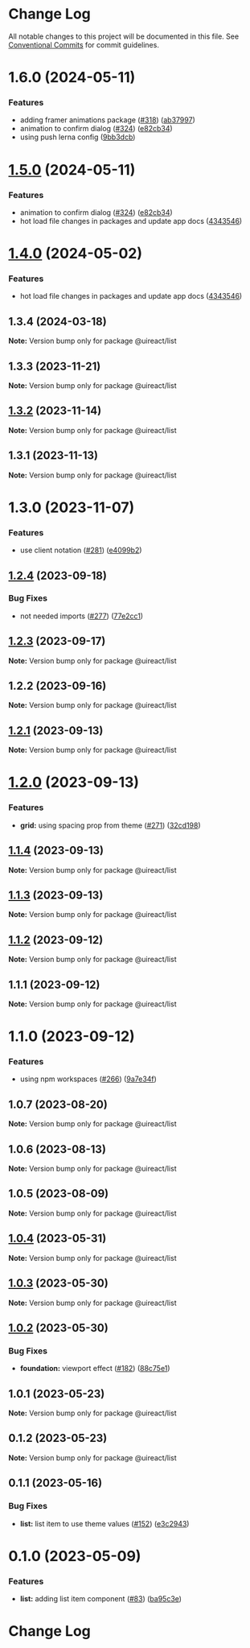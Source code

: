 # Change Log

All notable changes to this project will be documented in this file.
See [Conventional Commits](https://conventionalcommits.org) for commit guidelines.

# 1.6.0 (2024-05-11)


### Features

* adding framer animations package ([#318](https://github.com/inavac182/uireact/issues/318)) ([ab37997](https://github.com/inavac182/uireact/commit/ab379979e0b18c075bc43e0a89d24a9aaa247370))
* animation to confirm dialog ([#324](https://github.com/inavac182/uireact/issues/324)) ([e82cb34](https://github.com/inavac182/uireact/commit/e82cb34168dd9314502947bc2505e1495413905a))
* using push lerna config ([9bb3dcb](https://github.com/inavac182/uireact/commit/9bb3dcb5c8829386d55fe2c2b788f6d83a64241d))





# [1.5.0](https://github.com/inavac182/uireact/compare/@uireact/list@1.3.4...@uireact/list@1.5.0) (2024-05-11)


### Features

* animation to confirm dialog ([#324](https://github.com/inavac182/uireact/issues/324)) ([e82cb34](https://github.com/inavac182/uireact/commit/e82cb34168dd9314502947bc2505e1495413905a))
* hot load file changes in packages and update app docs ([4343546](https://github.com/inavac182/uireact/commit/4343546a7739f011875050723426f29231d561a8))





# [1.4.0](https://github.com/inavac182/uireact/compare/@uireact/list@1.3.4...@uireact/list@1.4.0) (2024-05-02)


### Features

* hot load file changes in packages and update app docs ([4343546](https://github.com/inavac182/uireact/commit/4343546a7739f011875050723426f29231d561a8))





## 1.3.4 (2024-03-18)

**Note:** Version bump only for package @uireact/list





## 1.3.3 (2023-11-21)

**Note:** Version bump only for package @uireact/list





## [1.3.2](https://github.com/inavac182/uireact/compare/@uireact/list@1.3.1...@uireact/list@1.3.2) (2023-11-14)

**Note:** Version bump only for package @uireact/list





## 1.3.1 (2023-11-13)

**Note:** Version bump only for package @uireact/list





# 1.3.0 (2023-11-07)


### Features

* use client notation ([#281](https://github.com/inavac182/uireact/issues/281)) ([e4099b2](https://github.com/inavac182/uireact/commit/e4099b21110b550cb313781aaeeac3cb141a6dd8))





## [1.2.4](https://github.com/inavac182/uireact/compare/@uireact/list@1.2.3...@uireact/list@1.2.4) (2023-09-18)


### Bug Fixes

* not needed imports ([#277](https://github.com/inavac182/uireact/issues/277)) ([77e2cc1](https://github.com/inavac182/uireact/commit/77e2cc18d1549fc1658458d758c267239f13520b))





## [1.2.3](https://github.com/inavac182/uireact/compare/@uireact/list@1.2.2...@uireact/list@1.2.3) (2023-09-17)

**Note:** Version bump only for package @uireact/list





## 1.2.2 (2023-09-16)

**Note:** Version bump only for package @uireact/list





## [1.2.1](https://github.com/inavac182/ui-react/compare/@uireact/list@1.2.0...@uireact/list@1.2.1) (2023-09-13)

**Note:** Version bump only for package @uireact/list





# [1.2.0](https://github.com/inavac182/ui-react/compare/@uireact/list@1.1.4...@uireact/list@1.2.0) (2023-09-13)


### Features

* **grid:** using spacing prop from theme ([#271](https://github.com/inavac182/ui-react/issues/271)) ([32cd198](https://github.com/inavac182/ui-react/commit/32cd19806d5748c19d98010b9111fa4bf3782b9f))





## [1.1.4](https://github.com/inavac182/ui-react/compare/@uireact/list@1.1.3...@uireact/list@1.1.4) (2023-09-13)

**Note:** Version bump only for package @uireact/list





## [1.1.3](https://github.com/inavac182/ui-react/compare/@uireact/list@1.1.2...@uireact/list@1.1.3) (2023-09-13)

**Note:** Version bump only for package @uireact/list





## [1.1.2](https://github.com/inavac182/ui-react/compare/@uireact/list@1.1.1...@uireact/list@1.1.2) (2023-09-12)

**Note:** Version bump only for package @uireact/list





## 1.1.1 (2023-09-12)

**Note:** Version bump only for package @uireact/list





# 1.1.0 (2023-09-12)


### Features

* using npm workspaces ([#266](https://github.com/inavac182/ui-react/issues/266)) ([9a7e34f](https://github.com/inavac182/ui-react/commit/9a7e34f437947edc55e2429dea7059e2f8b50fb9))





## 1.0.7 (2023-08-20)

**Note:** Version bump only for package @uireact/list





## 1.0.6 (2023-08-13)

**Note:** Version bump only for package @uireact/list





## 1.0.5 (2023-08-09)

**Note:** Version bump only for package @uireact/list





## [1.0.4](https://github.com/inavac182/ui-react/compare/@uireact/list@1.0.3...@uireact/list@1.0.4) (2023-05-31)

**Note:** Version bump only for package @uireact/list





## [1.0.3](https://github.com/inavac182/ui-react/compare/@uireact/list@1.0.2...@uireact/list@1.0.3) (2023-05-30)

**Note:** Version bump only for package @uireact/list





## [1.0.2](https://github.com/inavac182/ui-react/compare/@uireact/list@1.0.1...@uireact/list@1.0.2) (2023-05-30)


### Bug Fixes

* **foundation:** viewport effect ([#182](https://github.com/inavac182/ui-react/issues/182)) ([88c75e1](https://github.com/inavac182/ui-react/commit/88c75e16a532d613017bafc53d208a9fd3a2c836))





## 1.0.1 (2023-05-23)

**Note:** Version bump only for package @uireact/list





## 0.1.2 (2023-05-23)

**Note:** Version bump only for package @uireact/list





## 0.1.1 (2023-05-16)


### Bug Fixes

* **list:** list item to use theme values ([#152](https://github.com/inavac182/ui-react/issues/152)) ([e3c2943](https://github.com/inavac182/ui-react/commit/e3c2943e35871cdcda6a715171388b5d96553fac))





# 0.1.0 (2023-05-09)


### Features

* **list:** adding list item component ([#83](https://github.com/inavac182/ui-react/issues/83)) ([ba95c3e](https://github.com/inavac182/ui-react/commit/ba95c3ed5266202f3e1bdf4b9e07cae73dc98e65))





# Change Log
